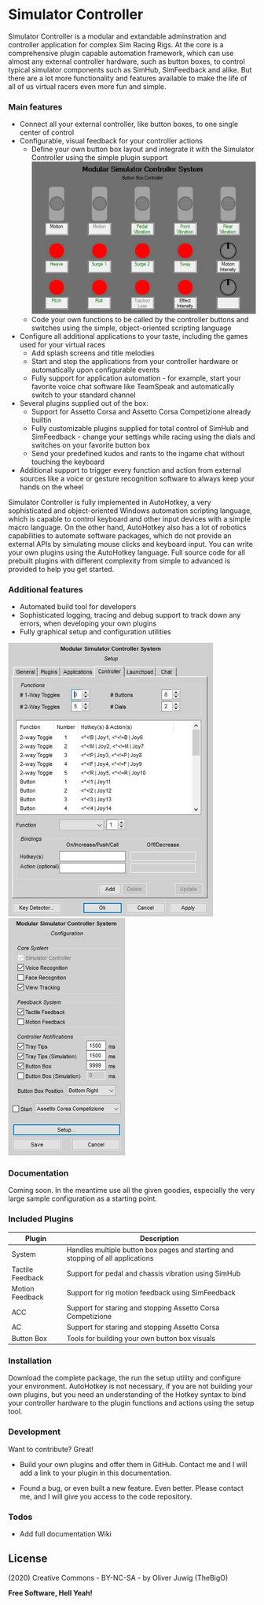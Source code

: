 # Simulator Controller

Simulator Controller is a modular and extandable adminstration and controller application for complex Sim Racing Rigs. At the core is a comprehensive plugin capable automation framework, which can use almost any external controller hardware, such as button boxes, to control typical simulator components such as SimHub, SimFeedback and alike. But there are a lot more functionality and features available to make the life of all of us virtual racers even more fun and simple.

### Main features

  - Connect all your external controller, like button boxes, to one single center of control
  - Configurable, visual feedback for your controller actions
    - Define your own button box layout and integrate it with the Simulator Controller using the simple plugin support
    ![](./Resources/DocumentationImages/Button%20Box%202.JPG)
    - Code your own functions to be called by the controller buttons and switches using the simple, object-oriented scripting language
  - Configure all additional applications to your taste, including the games used for your virtual races
    - Add splash screens and title melodies
    - Start and stop the applications from your controller hardware or automatically upon configurable events
    - Fully support for application automation - for example, start your favorite voice chat software like TeamSpeak and automatically switch to your standard channel 
  - Several plugins supplied out of the box:
    - Support for Assetto Corsa and Assetto Corsa Competizione already builtin
    - Fully customizable plugins supplied for total control of SimHub and SimFeedback - change your settings while racing using the dials and switches on your favorite button box
    - Send your predefined kudos and rants to the ingame chat without touching the keyboard
  - Additional support to trigger every function and action from external sources like a voice or gesture recognition software to always keep your hands on the wheel

Simulator Controller is fully implemented in AutoHotkey, a very sophisticated and object-oriented Windows automation scripting language, which is capable to control keyboard and other input devices with a simple macro language. On the other hand, AutoHotkey also has a lot of robotics capabilities to automate software packages, which do not provide an external APIs by simulating mouse clicks and keyboard input. You can write your own plugins using the AutoHotkey language. Full source code for all prebuilt plugins with different complexity from simple to advanced is provided to help you get started.

### Additional features

  - Automated build tool for developers
  - Sophisticated logging, tracing and debug support to track down any errors, when developing your own plugins
  - Fully graphical setup and configuration utilities
  
![](./Resources/DocumentationImages/Setup%20Tool.JPG) ![](./Resources/DocumentationImages/Configuration%20Tool.JPG)

### Documentation

Coming soon. In the meantime use all the given goodies, especially the very large sample configuration as a starting point.

### Included Plugins

| Plugin | Description |
| ------ | ------ |
| System | Handles multiple button box pages and starting and stopping of all applications |
| Tactile Feedback | Support for pedal and chassis vibration using SimHub |
| Motion Feedback | Support for rig motion feedback using SimFeedback |
| ACC | Support for staring and stopping Assetto Corsa Competizione |
| AC | Support for staring and stopping Assetto Corsa |
| Button Box | Tools for building your own button box visuals |

### Installation

Download the complete package, the run the setup utility and configure your environment. AutoHotkey is not necessary, if you are not building your own plugins, but you need an understanding of the Hotkey syntax to bind your controller hardware to the plugin functions and actions using the setup tool. 

### Development

Want to contribute? Great!

  - Build your own plugins and  offer them in GitHub. Contact me and I will add a link to your plugin in this documentation.

  - Found a bug, or even built a new feature. Even better. Please contact me, and I will give you access to the code repository.

### Todos

 - Add full documentation Wiki

License
----

(2020) Creative Commons - BY-NC-SA - by Oliver Juwig (TheBigO)

**Free Software, Hell Yeah!**
